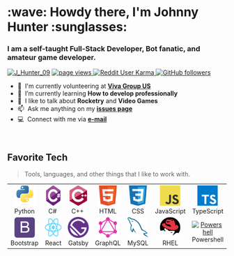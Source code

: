<h1 align="left" id="JHunter09-title">:wave: Howdy there, I'm Johnny Hunter :sunglasses:</h1>
<h3 align="left">I am a self-taught Full-Stack Developer, Bot fanatic, and amateur game developer.</h3>

<p align="left">
  <a href="https://twitter.com/J_Hunter_09" target="blank"><img src="https://img.shields.io/twitter/follow/J_Hunter_09?logo=twitter&style=for-the-badge" alt="J_Hunter_09" /></a>
  <a href="https://github.com/JHunter09/JHunter09">
    <img src="https://komarev.com/ghpvc/?username=JHunter09" alt="page views" />
  </a>
  <a href="https://www.reddit.com/user/J_Hunter09">
    <img alt="Reddit User Karma" src="https://img.shields.io/reddit/user-karma/combined/JHunter09?label=karma&logo=reddit">
  </a>
  <a href="https://github.com/JHunter09?tab=followers">
    <img alt="GitHub followers" src="https://img.shields.io/github/followers/JHunter09?color=green&logo=github">
  </a>
</p>

- :office: &nbsp;I'm currently volunteering at **[Viva Group US]**
- :seedling: &nbsp;I’m currently learning **How to develop professionally**
- :speech_balloon: &nbsp;I like to talk about **Rocketry** and **Video Games**
- :mailbox: &nbsp;Ask me anything on my **[issues page]**
- :computer: &nbsp;Connect with me via **[e-mail]**

<br>

<h2 align="left" id="JHunter09-tech">Favorite Tech</h2>

> Tools, languages, and other things that I like to work with.
<table>
  <tr>
    <td align="center" width="96">
      <a href="#JHunter09-tech">
        <img src="./img/python-original.svg" width="48" height="48" alt="Python" />
      </a>
      <br>Python
    </td>
    <td align="center" width="96">
      <a href="#JHunter09-tech">
        <img src="./img/csharp-original.svg" width="48" height="48" alt="C#" />
      </a>
      <br>C#&nbsp;
    </td>
    <td align="center" width="96">
      <a href="#JHunter09-tech">
        <img src="./img/cplusplus-original.svg" width="48" height="48" alt="C++" />
      </a>
      <br>C++&nbsp;
    </td>
    <td align="center" width="96">
      <a href="#JHunter09-tech">
        <img src="./img/html5-original.svg" width="48" height="48" alt="HTML5" />
      </a>
      <br>HTML
    </td>
    <td align="center" width="96">
      <a href="#JHunter09-tech">
        <img src="./img/css3-original.svg" width="48" height="48" alt="CSS" />
      </a>
      <br>CSS
    </td>
    <td align="center" width="96">
      <a href="#JHunter09-tech">
        <img src="./img/javascript-original.svg" width="48" height="48" alt="JavaScript" />
      </a>
      <br>JavaScript
    </td>
    <td align="center" width="96">
      <a href="#JHunter09-tech">
        <img src="./img/typescript-original.svg" width="48" height="48" alt="TypeScript" />
      </a>
      <br>TypeScript
    </td>
  </tr>
  <tr>
    <td align="center" width="96">
      <a href="#JHunter09-tech">
        <img src="./img/bootstrap-plain.svg" width="48" height="48" alt="Bootstrap" />
      </a>
      <br>Bootstrap
    </td>
    <td align="center" width="96">
      <a href="#JHunter09-tech" >
        <img src="./img/react-original.svg" width="48" height="48" alt="React" />
      </a>
      <br>React
    </td>
    <td align="center" width="96">
      <a href="#JHunter09-tech" >
        <img src="./img/gatsby-plain.svg" width="48" height="48" alt="Gatsby" />
      </a>
      <br>Gatsby
    </td>
    <td align="center" width="96">
      <a href="#JHunter09-tech" >
        <img src="./img/graphql-plain.svg" width="48" height="48" alt="GraphQL" />
      </a>
      <br>GraphQL
    </td>
     <td align="center"  width="96">
      <a href="#JHunter09-tech">
        <img src="./img/mysql-original.svg" width="48" height="48" alt="MySQL" />
      </a>
      <br>MySQL
    </td>
     <td align="center"  width="96">
      <a href="#JHunter09-tech">
        <img src="./img/redhat-original.svg" width="48" height="48" alt="RHEL" />
      </a>
      <br>RHEL
    </td>
    <td align="center" width="96">
      <a href="#JHunter09-tech">
        <img src="https://raw.githubusercontent.com/PowerShell/PowerShell/master/assets/ps_black_128.svg" width="48" height="48" alt="Powershell" />
      </a>
      <br>Powershell
    </td>
  </tr>
</table>

<!-- links -->

[Viva Group US]: https://vivatrucking.com "Viva Trucking"
[issues page]: https://github.com/JHunter09/JHunter09/issues "JHunter09/issues"
[e-mail]: mailto://9.j.hunter@gmail.com "9.j.hunter@gmail.com Email"